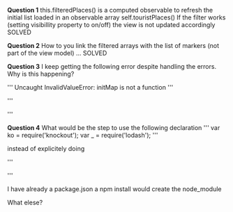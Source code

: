 
**Question 1**
this.filteredPlaces() is a computed observable to refresh the initial list loaded in an observable array self.touristPlaces()
If the filter works (setting visibillity property to on/off) the view is not updated accordingly
SOLVED

**Question 2**
How to you link the filtered arrays with the list of markers (not part of the view model) ...
SOLVED

**Question 3**
I keep getting the following error despite handling the errors. Why is this happening?

'''
Uncaught InvalidValueError: initMap is not a function
'''

'''
<script async
        defer
        src="https://maps.googleapis.com/maps/api/js?key=AIzaSyCMGV_Z0tYkriVBjO1KjJR646H4EzS2h7A&callback=initMap"
        onerror="mapError">
</script>
'''

**Question 4**
What would be the step to use the following declaration
'''
var ko = require('knockout');
var _ = require('lodash');
'''

instead of explicitely doing

'''
<script src="js/lib/lodash.js"></script>
<script src="js/lib/knockout-3.2.0.js"></script>
<script src="js/datas.js"></script>
<script src="js/app.js"></script>
'''

I have already a package.json
a npm install would create the node_module

What elese?